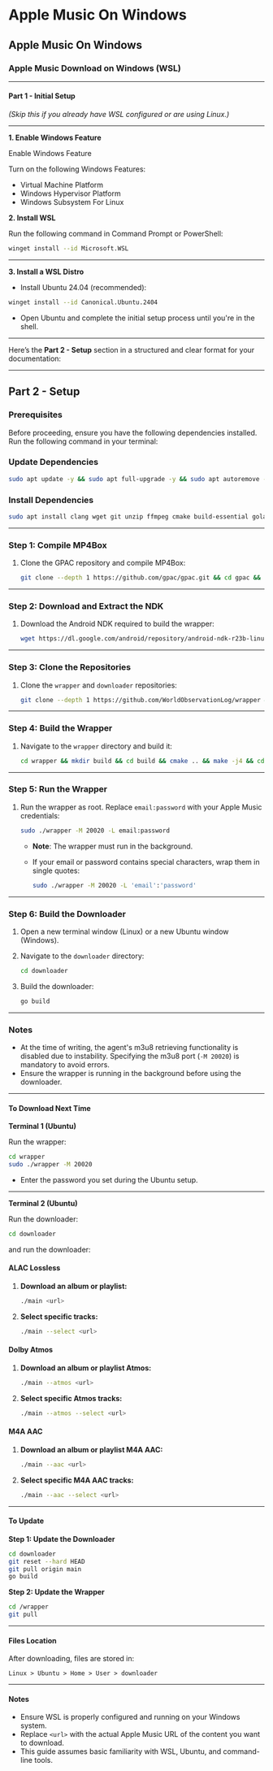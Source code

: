 # Apple Music On Windows

## Apple Music On Windows

### Apple Music Download on Windows (WSL)

***

#### **Part 1 - Initial Setup**

_(Skip this if you already have WSL configured or are using Linux.)_

***

**1. Enable Windows Feature**

Enable Windows Feature

Turn on the following Windows Features:

* Virtual Machine Platform
* Windows Hypervisor Platform
* Windows Subsystem For Linux

**2. Install WSL**

Run the following command in Command Prompt or PowerShell:

```bash
winget install --id Microsoft.WSL
```

***

**3. Install a WSL Distro**

* Install Ubuntu 24.04 (recommended):

```bash
winget install --id Canonical.Ubuntu.2404
```

* Open Ubuntu and complete the initial setup process until you're in the shell.

***

Here’s the **Part 2 - Setup** section in a structured and clear format for your documentation:

***

## **Part 2 - Setup**

### **Prerequisites**

Before proceeding, ensure you have the following dependencies installed. Run the following command in your terminal:

### **Update Dependencies**

```bash
sudo apt update -y && sudo apt full-upgrade -y && sudo apt autoremove -y && sudo apt clean -y && sudo apt autoclean -y
```

### **Install Dependencies**

```bash
sudo apt install clang wget git unzip ffmpeg cmake build-essential golang pkg-config zlib1g-dev
```

***

### **Step 1: Compile MP4Box**

1.  Clone the GPAC repository and compile MP4Box:

    ```bash
    git clone --depth 1 https://github.com/gpac/gpac.git && cd gpac && ./configure --static-bin && make -j4 && sudo make install && cd ~
    ```

***

### **Step 2: Download and Extract the NDK**

1.  Download the Android NDK required to build the wrapper:

    ```bash
    wget https://dl.google.com/android/repository/android-ndk-r23b-linux.zip && unzip android-ndk-r23b-linux.zip -d ~
    ```

***

### **Step 3: Clone the Repositories**

1.  Clone the `wrapper` and `downloader` repositories:

    ```bash
    git clone --depth 1 https://github.com/WorldObservationLog/wrapper && git clone --depth 1 https://github.com/zhaarey/apple-music-downloader downloader
    ```

***

### **Step 4: Build the Wrapper**

1.  Navigate to the `wrapper` directory and build it:

    ```bash
    cd wrapper && mkdir build && cd build && cmake .. && make -j4 && cd ..
    ```

***

### **Step 5: Run the Wrapper**

1.  Run the wrapper as root. Replace `email:password` with your Apple Music credentials:

    ```bash
    sudo ./wrapper -M 20020 -L email:password
    ```

    * **Note**: The wrapper must run in the background.
    *   If your email or password contains special characters, wrap them in single quotes:

        ```bash
        sudo ./wrapper -M 20020 -L 'email':'password'
        ```

***

### **Step 6: Build the Downloader**

1. Open a new terminal window (Linux) or a new Ubuntu window (Windows).
2.  Navigate to the `downloader` directory:

    ```bash
    cd downloader
    ```
3.  Build the downloader:

    ```bash
    go build
    ```

***

### **Notes**

* At the time of writing, the agent's m3u8 retrieving functionality is disabled due to instability. Specifying the m3u8 port (`-M 20020`) is mandatory to avoid errors.
* Ensure the wrapper is running in the background before using the downloader.

***

#### **To Download Next Time**

**Terminal 1 (Ubuntu)**

Run the wrapper:

```bash
cd wrapper
sudo ./wrapper -M 20020
```

* Enter the password you set during the Ubuntu setup.

***

**Terminal 2 (Ubuntu)**

Run the downloader:

```bash
cd downloader
```

and run the downloader:

#### **ALAC Lossless**

1.  **Download an album or playlist:**

    ```bash
    ./main <url>
    ```
2.  **Select specific tracks:**

    ```bash
    ./main --select <url>
    ```

#### **Dolby Atmos**

1.  **Download an album or playlist Atmos:**

    ```bash
    ./main --atmos <url>
    ```
2.  **Select specific Atmos tracks:**

    ```bash
    ./main --atmos --select <url>
    ```

#### **M4A AAC**

1.  **Download an album or playlist M4A AAC:**

    ```bash
    ./main --aac <url>
    ```
2.  **Select specific M4A AAC tracks:**

    ```bash
    ./main --aac --select <url>
    ```

***

#### **To Update**

**Step 1: Update the Downloader**

```bash
cd downloader
git reset --hard HEAD
git pull origin main
go build
```

**Step 2: Update the Wrapper**

```bash
cd /wrapper
git pull
```

***

#### **Files Location**

After downloading, files are stored in:

```plaintext
Linux > Ubuntu > Home > User > downloader
```

***

#### **Notes**

* Ensure WSL is properly configured and running on your Windows system.
* Replace `<url>` with the actual Apple Music URL of the content you want to download.
* This guide assumes basic familiarity with WSL, Ubuntu, and command-line tools.

